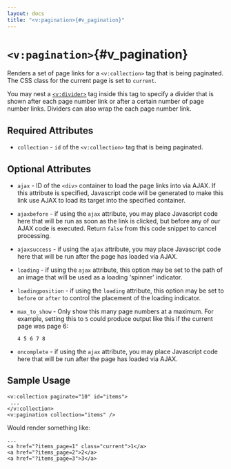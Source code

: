 ```yaml
---
layout: docs
title: "<v:pagination>{#v_pagination}"
---
```


# `<v:pagination>`{#v_pagination}

Renders a set of page links for a `<v:collection>` tag that is being
paginated. The CSS class for the current page is set to `current`.

You may nest a [`<v:divider>`](#v_divider) tag inside this tag to
specify a divider that is shown after each page number link or after a
certain number of page number links. Dividers can also wrap the each
page number link.

## Required Attributes

-   `collection` - `id` of the `<v:collection>` tag that is
    being paginated.

## Optional Attributes

-   `ajax` - ID of the `<div>` container to load the page links into
    via AJAX. If this attribute is specified, Javascript code will be
    generated to make this link use AJAX to load its target into the
    specified container.

-   `ajaxbefore` - if using the `ajax` attribute, you may place
    Javascript code here that will be run as soon as the link is
    clicked, but before any of our AJAX code is executed. Return `false`
    from this code snippet to cancel processing.

-   `ajaxsuccess` - if using the `ajax` attribute, you may place
    Javascript code here that will be run after the page has loaded
    via AJAX.

-   `loading` - if using the `ajax` attribute, this option may be set to
    the path of an image that will be used as a loading
    'spinner' indicator.

-   `loadingposition` - if using the `loading` attribute, this option
    may be set to `before` or `after` to control the placement of the
    loading indicator.

-   `max_to_show` - Only show this many page numbers at a maximum. For
    example, setting this to `5` could produce output like this if the
    current page was page 6:

        4 5 6 7 8

-   `oncomplete` - if using the `ajax` attribute, you may place
    Javascript code here that will be run after the page has loaded
    via AJAX.

## Sample Usage

    <v:collection paginate="10" id="items">
     ...
    </v:collection>
    <v:pagination collection="items" />

Would render something like:

    ...
    <a href="?items_page=1" class="current">1</a> 
    <a href="?items_page=2">2</a> 
    <a href="?items_page=3">3</a>

